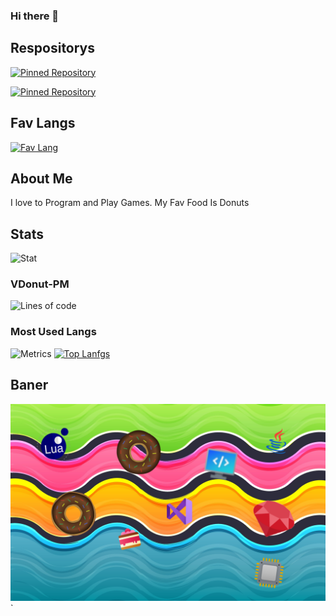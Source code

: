 ### Hi there 👋

<!--
**AnimalStudioOfficial/AnimalStudioOfficial** is a ✨ _special_ ✨ repository because its `README.md` (this file) appears on your GitHub profile.

Here are some ideas to get you started:

- 🔭 I’m currently working on ...
- 🌱 I’m currently learning ...
- 👯 I’m looking to collaborate on ...
- 🤔 I’m looking for help with ...
- 💬 Ask me about ...
- 📫 How to reach me: ...
- 😄 Pronouns: ...
- ⚡ Fun fact: ...
-->






## Respositorys
[![Pinned Repository](https://github-readme-stats.vercel.app/api/pin/?username=AnimalStudioOfficial&repo=Ava-Chatbot)](https://github.com/AnimalStudioOfficial/Ava-Chatbot)
&nbsp; &nbsp;

[![Pinned Repository](https://github-readme-stats.vercel.app/api/pin/?username=VDonut&repo=VDonut)](https://github.com/VDonut/VDonut)
&nbsp; &nbsp;


## Fav Langs
[![Fav Lang](https://skillicons.dev/icons?i=cpp,v,c,lua,ruby,cs,python,java)](https://skillicons.dev)

## About Me
I love to Program and Play Games.
My Fav Food Is Donuts

## Stats
![Stat](https://github-stats-alpha.vercel.app/api/?username=AnimalStudioOfficial&cc=000&tc=fff&ic=fff&bc=000)

### VDonut-PM
![Lines of code](https://img.shields.io/tokei/lines/github/VDonut/VDonut-PM)

### Most Used Langs
![Metrics](https://metrics.lecoq.io/AnimalStudioOfficial?template=classic&languages=1&achievements=1&lines=1&repositories=1&base.indepth=false&base.hireable=false&repositories=100&repositories.batch=100&repositories.forks=false&repositories.affiliations=owner&languages.limit=10&languages.threshold=0%25&languages.other=false&languages.colors=github&languages.sections=most-used&languages.details=bytes-size%2Cpercentage&languages.indepth=false&languages.analysis.timeout=15&languages.categories=markup%2C%20programming&languages.recent.categories=markup%2C%20programming&languages.recent.load=300&languages.recent.days=14&achievements.threshold=C&achievements.secrets=true&achievements.display=detailed&achievements.limit=0&repositories.featured=AnimalStudioOfficial%2FVFitNess%2CAnimalStudioOfficial%2FShellX&config.timezone=America%2FNew_York)
[![Top Lanfgs](https://github-readme-stats.vercel.app/api/top-langs/?username=AnimalStudioOfficial&langs_count=8)](https://github.com/anuraghazra/github-readme-stats)
<!--[![Top Langs](https://github-readme-stats.vercel.app/api/top-langs/?username=AnimalStudioOfficial&layout=compact)](https://github.com/anuraghazra/github-readme-stats)-->


## Baner
![](https://github.com/AnimalStudioOfficial/AnimalStudioOfficial/blob/main/Untitled.png)`


